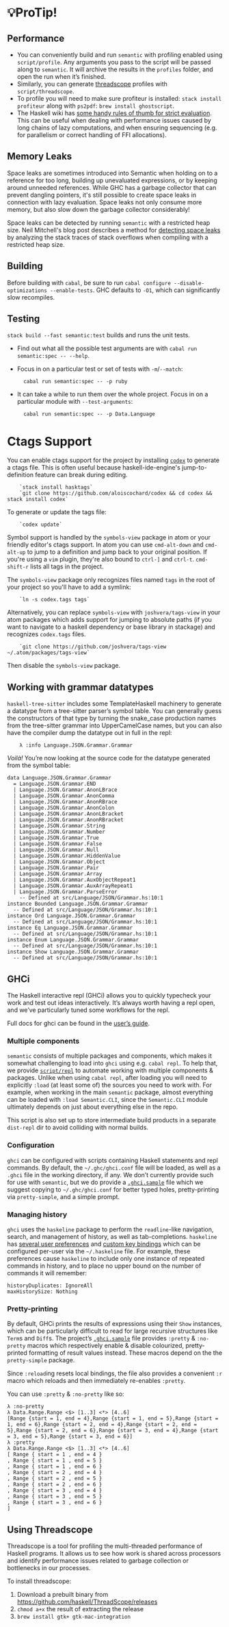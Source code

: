 # 💡ProTip!

## Performance

- You can conveniently build and run `semantic` with profiling enabled using `script/profile`. Any arguments you pass to the script will be passed along to `semantic`. It will archive the results in the `profiles` folder, and open the run when it’s finished.
- Similarly, you can generate [threadscope](https://wiki.haskell.org/ThreadScope) profiles with `script/threadscope`.
- To profile you will need to make sure profiteur is installed: `stack install profiteur`
along with `ps2pdf`: `brew install ghostscript`.
- The Haskell wiki has [some handy rules of thumb for strict evaluation](https://wiki.haskell.org/Performance/Strictness#Rule_of_Thumb_for_Strictness_Annotation). This can be useful when dealing with performance issues caused by long chains of lazy computations, and when ensuring sequencing (e.g. for parallelism or correct handling of FFI allocations).


## Memory Leaks

Space leaks are sometimes introduced into Semantic when holding on to a reference for too long, building up unevaluated expressions, or by keeping around unneeded references. While GHC has a garbage collector that can prevent dangling pointers, it's still possible to create space leaks in connection with lazy evaluation. Space leaks not only consume more memory, but also slow down the garbage collector considerably!

Space leaks can be detected by running `semantic` with a restricted heap size. Neil Mitchell's blog post describes a method for [detecting space leaks](http://neilmitchell.blogspot.co.uk/2015/09/detecting-space-leaks.html) by analyzing the stack traces of stack overflows when compiling with a restricted heap size.


## Building

Before building with `cabal`, be sure to run `cabal configure --disable-optimizations --enable-tests`. GHC defaults to `-O1`, which can significantly slow recompiles.

## Testing

`stack build --fast semantic:test` builds and runs the unit tests.

- Find out what all the possible test arguments are with `cabal run semantic:spec -- --help`.
- Focus in on a particular test or set of tests with `-m`/`--match`:

        cabal run semantic:spec -- -p ruby

- It can take a while to run them over the whole project. Focus in on a particular module with `--test-arguments`:

        cabal run semantic:spec -- -p Data.Language

# Ctags Support

You can enable ctags support for the project by installing [`codex`](https://github.com/aloiscochard/codex) to generate
a ctags file. This is often useful because haskell-ide-engine's jump-to-definition feature can break during editing.

        `stack install hasktags`
        `git clone https://github.com/aloiscochard/codex && cd codex && stack install codex`

To generate or update the tags file:

        `codex update`

Symbol support is handled by the `symbols-view` package in atom or your friendly editor's ctags support. In atom you can use `cmd-alt-down` and `cmd-alt-up` to jump to a definition and jump back to your original position. If you're using a `vim` plugin, they're also bound to `ctrl-]` and `ctrl-t`. `cmd-shift-r` lists all tags in the project.

The `symbols-view` package only recognizes files named `tags` in the root of your project so you'll have to add a symlink:

        `ln -s codex.tags tags`

Alternatively, you can replace `symbols-view` with `joshvera/tags-view` in your atom packages which adds support for jumping to absolute paths (if you want to navigate to a haskell dependency or base library in stackage) and recognizes `codex.tags` files.

        `git clone https://github.com/joshvera/tags-view ~/.atom/packages/tags-view`

Then disable the `symbols-view` package.

## Working with grammar datatypes

`haskell-tree-sitter` includes some TemplateHaskell machinery to generate a datatype from a tree-sitter parser’s symbol table. You can generally guess the constructors of that type by turning the snake_case production names from the tree-sitter grammar into UpperCamelCase names, but you can also have the compiler dump the datatype out in full in the repl:

        λ :info Language.JSON.Grammar.Grammar

_Voilà!_ You’re now looking at the source code for the datatype generated from the symbol table:

    data Language.JSON.Grammar.Grammar
      = Language.JSON.Grammar.END
      | Language.JSON.Grammar.AnonLBrace
      | Language.JSON.Grammar.AnonComma
      | Language.JSON.Grammar.AnonRBrace
      | Language.JSON.Grammar.AnonColon
      | Language.JSON.Grammar.AnonLBracket
      | Language.JSON.Grammar.AnonRBracket
      | Language.JSON.Grammar.String
      | Language.JSON.Grammar.Number
      | Language.JSON.Grammar.True
      | Language.JSON.Grammar.False
      | Language.JSON.Grammar.Null
      | Language.JSON.Grammar.HiddenValue
      | Language.JSON.Grammar.Object
      | Language.JSON.Grammar.Pair
      | Language.JSON.Grammar.Array
      | Language.JSON.Grammar.AuxObjectRepeat1
      | Language.JSON.Grammar.AuxArrayRepeat1
      | Language.JSON.Grammar.ParseError
      	-- Defined at src/Language/JSON/Grammar.hs:10:1
    instance Bounded Language.JSON.Grammar.Grammar
      -- Defined at src/Language/JSON/Grammar.hs:10:1
    instance Ord Language.JSON.Grammar.Grammar
      -- Defined at src/Language/JSON/Grammar.hs:10:1
    instance Eq Language.JSON.Grammar.Grammar
      -- Defined at src/Language/JSON/Grammar.hs:10:1
    instance Enum Language.JSON.Grammar.Grammar
      -- Defined at src/Language/JSON/Grammar.hs:10:1
    instance Show Language.JSON.Grammar.Grammar
      -- Defined at src/Language/JSON/Grammar.hs:10:1


## GHCi

The Haskell interactive repl (GHCi) allows you to quickly typecheck your work and test out ideas interactively. It’s always worth having a repl open, and we’ve particularly tuned some workflows for the repl.

Full docs for ghci can be found in the [user’s guide][ghci user’s guide].

[ghci user’s guide]: https://downloads.haskell.org/~ghc/latest/docs/html/users_guide/ghci.html


### Multiple components

`semantic` consists of multiple packages and components, which makes it somewhat challenging to load into `ghci` using e.g. `cabal repl`. To help that, we provide [`script/repl`][] to automate working with multiple components & packages. Unlike when using `cabal repl`, after loading you will need to explicitly `:load` (at least some of) the sources you need to work with. For example, when working in the main `semantic` package, almost everything can be loaded with `:load Semantic.CLI`, since the `Semantic.CLI` module ultimately depends on just about everything else in the repo.

This script is also set up to store intermediate build products in a separate `dist-repl` dir to avoid colliding with normal builds.

[`script/repl`]: https://github.com/github/semantic/blob/master/script/repl


### Configuration

`ghci` can be configured with scripts containing Haskell statements and repl commands. By default, the `~/.ghc/ghci.conf` file will be loaded, as well as a `.ghci` file in the working directory, if any. We don’t currently provide such for use with `semantic`, but we do provide a [`.ghci.sample`][] file which we suggest copying to `~/.ghc/ghci.conf` for better typed holes, pretty-printing via `pretty-simple`, and a simple prompt.

[`.ghci.sample`]: https://github.com/github/semantic/blob/master/.ghci.sample


### Managing history

`ghci` uses the `haskeline` package to perform the `readline`-like navigation, search, and management of history, as well as tab-completions. `haskeline` has [several user preferences][haskeline user preferences] and [custom key bindings][haskeline custom key bindings] which can be configured per-user via the `~/.haskeline` file. For example, these preferences cause `haskeline` to include only one instance of repeated commands in history, and to place no upper bound on the number of commands it will remember:

```
historyDuplicates: IgnoreAll
maxHistorySize: Nothing
```

[haskeline user preferences]: http://trac.haskell.org/haskeline/wiki/UserPrefs
[haskeline custom key bindings]: http://trac.haskell.org/haskeline/wiki/CustomKeyBindings


### Pretty-printing

By default, GHCi prints the results of expressions using their `Show` instances, which can be particularly difficult to read for large recursive structures like `Term`s and `Diff`s. The project’s [`.ghci.sample`][] file provides `:pretty` & `:no-pretty` macros which respectively enable & disable colourized, pretty-printed formatting of result values instead. These macros depend on the the `pretty-simple` package.

Since `:reload`ing resets local bindings, the file also provides a convenient `:r` macro which reloads and then immediately re-enables `:pretty`.

You can use `:pretty` & `:no-pretty` like so:

```
λ :no-pretty
λ Data.Range.Range <$> [1..3] <*> [4..6]
[Range {start = 1, end = 4},Range {start = 1, end = 5},Range {start = 1, end = 6},Range {start = 2, end = 4},Range {start = 2, end = 5},Range {start = 2, end = 6},Range {start = 3, end = 4},Range {start = 3, end = 5},Range {start = 3, end = 6}]
λ :pretty
λ Data.Range.Range <$> [1..3] <*> [4..6]
[ Range { start = 1 , end = 4 }
, Range { start = 1 , end = 5 }
, Range { start = 1 , end = 6 }
, Range { start = 2 , end = 4 }
, Range { start = 2 , end = 5 }
, Range { start = 2 , end = 6 }
, Range { start = 3 , end = 4 }
, Range { start = 3 , end = 5 }
, Range { start = 3 , end = 6 }
]
```


## Using Threadscope

Threadscope is a tool for profiling the multi-threaded performance of Haskell programs. It allows us to see how work is shared across processors and identify performance issues related to garbage collection or bottlenecks in our processes.

To install threadscope:

1. Download a prebuilt binary from https://github.com/haskell/ThreadScope/releases
2. `chmod a+x` the result of extracting the release
3. `brew install gtk+ gtk-mac-integration`
